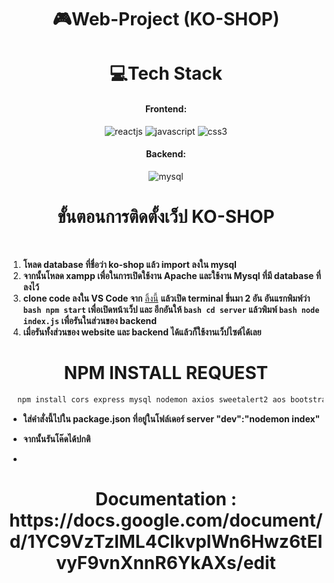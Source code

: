 <h1 align="center"> 🎮Web-Project (KO-SHOP)</h1>

<h1 align="center"> 💻Tech Stack</h1>

<h4 align="center">Frontend:</h4>

<p align="center">
  <img src="https://img.shields.io/badge/React-20232A?style=for-the-badge&logo=react&logoColor=61DAFB" alt="reactjs" />
  <img src="https://img.shields.io/badge/JavaScript-323330?style=for-the-badge&logo=javascript&logoColor=F7DF1E" alt="javascript" />
  <img src="https://img.shields.io/badge/CSS3-1572B6?style=for-the-badge&logo=css3&logoColor=white" alt="css3" />
</p>

<h4 align="center">Backend:</h4>

<p align="center">
  <img src="https://shields.io/badge/MySQL-lightgrey?logo=mysql&style=plastic&logoColor=white&labelColor=blue" alt="mysql" />
</p>


<h1 align="center"> ขั้นตอนการติดตั้งเว็ป KO-SHOP </h1>

<br/>

1. **โหลด database ที่ชื่อว่า ko-shop แล้ว import ลงใน mysql**
1. **จากนั้นโหลด xampp เพื่อในการเปิดใช้งาน Apache และใช้งาน Mysql ที่มี database ที่ลงไว้**
1. **clone code ลงใน VS Code จาก** [ลิ้งนี้](https://github.com/Choakthawee/ko-shop) **แล้วเปิด terminal ขึ่นมา 2 อัน อันแรกพิมพ์ว่า ```bash npm start``` เพื่อเปิดหน้าเว็ป และ อีกอันให้ ```bash cd server``` แล้วพิมพ์ ```bash node index.js``` เพื่อรันในส่วนของ backend**
1. **เมื่อรันทั้งส่วนของ website และ backend ได้แล้วก็ใช้งานเว็ปไซต์ได้เลย**


<h1 align="center"> NPM INSTALL REQUEST </h1>

```bash
  npm install cors express mysql nodemon axios sweetalert2 aos bootstrap react react-bootstrap react-dom react-icons react-router-dom react-scripts styled-components
```

- **ใส่คำสั่งนี้ไปใน package.json ที่อยู่ในโฟล์เดอร์ server "dev":"nodemon index"**

- **จากนั้นรันโค๊ดได้ปกติ**
- 
<h1 align="center"> Documentation : https://docs.google.com/document/d/1YC9VzTzlML4ClkvplWn6Hwz6tEIvyF9vnXnnR6YkAXs/edit </h1>
